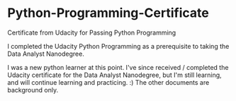 # Python-Programming-Certificate
Certificate from Udacity for Passing Python Programming

I completed the Udacity Python Programming as a prerequisite to taking the Data Analyst Nanodegree.

I was a new python learner at this point.
I've since received / completed the Udacity certificate for the Data Analyst Nanodegree, 
but I'm still learning, and will continue learning and practicing. :)
The other documents are background only.


